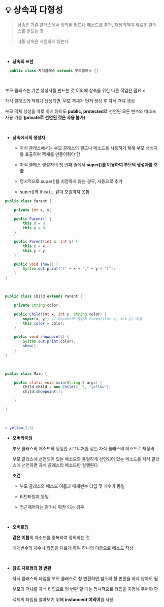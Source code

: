 # 💡 **상속과 다형성**

> 상속은 기존 클래스에서 정의된 필드나 메소드를 추가, 재정의하여 새로운 클래스를 만드는 것
>
> 다중 상속은 지원하지 않는다

<br>

- **상속의 표현**

```java
  public class 자식클래스 extends 부모클래스 {}
```

<br>

  부모 클래스는 기본 생성자를 만드는 것 이외에 상속을 위한 다른 작업은 필요 x

  자식 클래스의 객체가 생성되면, 부모 객체가 먼저 생성 후 자식 객체 생성

  부모 객체 생성을 따로 하지 않아도 **public, protected**로 선언된 모든 변수와 메소드 사용 가능
  **(private로 선언된 것은 사용 불가)**

<br>

- **상속에서의 생성자**

  - 자식 클래스에서는 부모 클래스의 필드나 메소드를 사용하기 위해 부모 생성자를 호출하여 객체를 만들어줘야 함

  - 자식 클래스 생성자의 첫 번째 줄에서 **super()를 이용하여 부모의 생성자를 호출**

  - 명시적으로 super()를 지정하지 않는 경우, 자동으로 추가

  - super()와 this()는 같이 호출하지 못함

```java
public class Parent {

	private int x, y;

	public Parent() {
		this.x = 0;
		this.y = 0;
	}

	public Parent(int x, int y) {
		this.x = x;
		this.y = y;
	}

	public void show() {
		System.out.print("(" + x + "," + y + ")");
	}
}
```
<br>

```java
public class Child extends Parent {

	private String color;

	public Child(int x, int y, String color) {
		super(x, y); // Parent의 생성자 Parent(int x, int y) 호출
		this.color = color;
	}

	public void showpoint() {
		System.out.print(color);
		show();
	}
}
```
<br>

```java
public class Main {

	public static void main(String[] args) {
		Child child = new Child(2, 3, "yellow");
		child.showpoint();

	}

}
```
<br>

```java
> yellow(2,3)
```


- **오버라이딩**

   부모 클래스의 메소드와 동일한 시그니처를 갖는 자식 클래스의 메소드로 재정의
   
   부모 클래스에 선언되어 있는 메소드와 동일하게 선언되어 있는 메소드를 자식 클래스에 선언하면 자식 클래스의 메소드만 실행된다

	 **조건**
 	 - 부모 클래스와 메소드 이름과 매개변수 타입 및 개수가 동일

  	 - 리턴타입이 동일

 	 - 접근제어자는 같거나 확장 되는 경우

<br>

- **오버로딩**

    **같은 이름**의 메소드를 중복하여 정의하는 것
    
    매개변수의 개수나 타입을 다르게 하여 하나의 이름으로 메소드 작성 
    
<br>

- **참조 자료형의 형 변환**

    자식 클래스의 타입을 부모 클래스로 형 변환하면 별도의 형 변환을 하지 않아도 됨
    
    부모의 객체를 자식 타입으로 형 변환 할 때는 명시적으로 타입을 지정해 주어야 함
    
    객체의 타입을 알아보기 위해 **instanceof 예약어**를 사용
